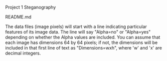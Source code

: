 Project 1 Steganography

README.md

The data files (image pixels) will start with a line indicating particular features of its image data.  The line will say "Alpha=no" or "Alpha=yes" depending on whether the Alpha values are included.  You can assume that each image has dimensions 64 by 64 pixels; if not, the dimensions will be included in that first line of text as "Dimensions=wxh", where 'w' and 'x' are decimal integers.

